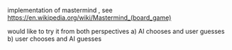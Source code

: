 implementation of mastermind , see https://en.wikipedia.org/wiki/Mastermind_(board_game)

would like to try it from both perspectives a) AI chooses and user guesses  b) user chooses and AI guesses

